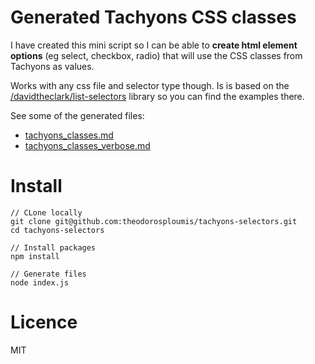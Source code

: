 # Generated Tachyons CSS classes

I have created this mini script so I can be able to **create html element options** (eg select, checkbox, radio) that will use the CSS classes from Tachyons as values.

Works with any css file and selector type though. Is is based on the [/davidtheclark/list-selectors](https://github.com/davidtheclark/list-selectors) library so you can find the examples there.

See some of the generated files:

- [tachyons_classes.md]("https://github.com/theodorosploumis/tachyons-selectors/tachyons_classes.md)
- [tachyons_classes_verbose.md]("https://github.com/theodorosploumis/tachyons-selectors/tachyons_classes_verbose.md)

# Install
```
// CLone locally
git clone git@github.com:theodorosploumis/tachyons-selectors.git
cd tachyons-selectors

// Install packages
npm install

// Generate files
node index.js
```

# Licence

MIT
